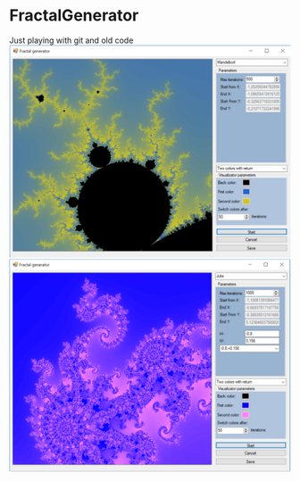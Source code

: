 # FractalGenerator
Just playing with git and old code
![Screen1](docs/images/screen1.png)
![Screen2](docs/images/screen2.png)